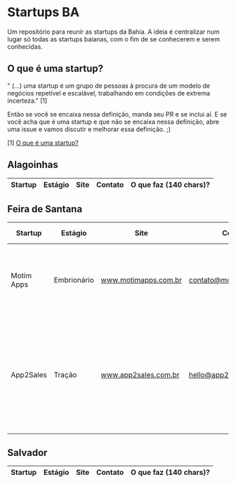 # Startups BA
Um repositório para reunir as startups da Bahia. A ideia é centralizar num lugar só todas as startups baianas, com o fim de se
conhecerem e serem conhecidas. 

## O que é uma startup? 

" (...) uma startup é um grupo de pessoas à procura de um modelo de negócios repetível e escalável, 
trabalhando em condições de extrema incerteza." [1]

Então se você se encaixa nessa definição, manda seu PR e se inclui aí. 
E se você acha que é uma startup e que não se encaixa nessa definição, 
abre uma issue e vamos discutir e melhorar essa definição. ;)

[1] [O que é uma startup?](http://exame.abril.com.br/pme/o-que-e-uma-startup/)

## Alagoinhas
Startup | Estágio | Site | Contato | O que faz (140 chars)? |
 --- | --- | --- | --- | ---

## Feira de Santana
Startup | Estágio | Site | Contato | O que faz (140 chars)? |
 --- | --- | --- | --- | ---
 Motim Apps | Embrionário | www.motimapps.com.br | contato@motimapps.com.br | Nós somos bons em criar ótimos mobile e web apps com qualidade, transparência e velocidade.
 App2Sales | Tração | www.app2sales.com.br | hello@app2sales.com | Crie seu aplicativo em 10 minutos. É simples e divertido ter seu aplicativo. Alcance 100% da sua lista de contatos através de notificações. 
 
 ## Salvador
Startup | Estágio | Site | Contato | O que faz (140 chars)? |
 --- | --- | --- | --- | ---
